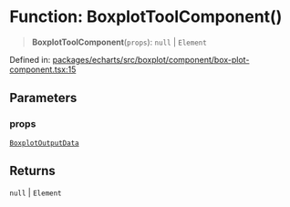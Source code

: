 # Function: BoxplotToolComponent()

> **BoxplotToolComponent**(`props`): `null` \| `Element`

Defined in: [packages/echarts/src/boxplot/component/box-plot-component.tsx:15](https://github.com/GeoDaCenter/openassistant/blob/ae6e39c15b60e7a98a21d90a5bbeff5dc44c1295/packages/echarts/src/boxplot/component/box-plot-component.tsx#L15)

## Parameters

### props

[`BoxplotOutputData`](../type-aliases/BoxplotOutputData.md)

## Returns

`null` \| `Element`
